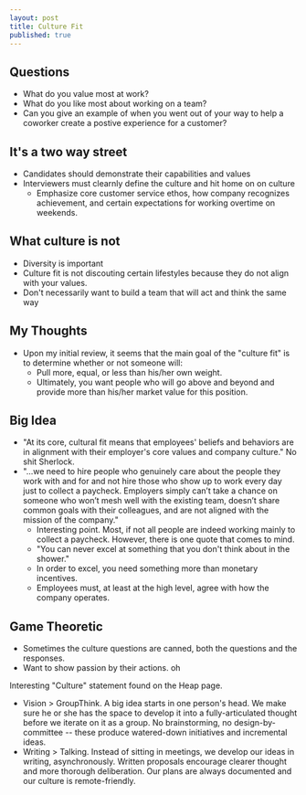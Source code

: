 ```yaml
---
layout: post
title: Culture Fit
published: true
---
```


## Questions
- What do you value most at work?
- What do you like most about working on a team?
- Can you give an example of when you went out of your way to help a coworker create a postive experience for a customer?

## It's a two way street
- Candidates should demonstrate their capabilities and values
- Interviewers must clearnly define the culture and hit home on on culture
	* Emphasize core customer service ethos, how company recognizes achievement, and certain expectations for working overtime on weekends. 

## What culture is not
- Diversity is important
- Culture fit is not discouting certain lifestyles because they do not align with your values.
- Don't necessarily want to build a team that will act and think the same way


## My Thoughts
- Upon my initial review, it seems that the main goal of the "culture fit" is to determine whether or not someone will:
	* Pull more, equal, or less than his/her own weight. 
	* Ultimately, you want people who will go above and beyond and provide more than his/her market value for this position. 

## Big Idea
- "At its core, cultural fit means that employees' beliefs and behaviors are in alignment with their employer's core values and company culture." No shit Sherlock. 
- "...we need to hire people who genuinely care about the people they work with and for and not hire those who show up to work every day just to collect a paycheck. Employers simply can’t take a chance on someone who won’t mesh well with the existing team, doesn’t share common goals with their colleagues, and are not aligned with the mission of the company."
	* Interesting point. Most, if not all people are indeed working mainly to collect a paycheck. However, there is one quote that comes to mind. 
	* "You can never excel at something that you don't think about in the shower."
	* In order to excel, you need something more than monetary incentives.
	* Employees must, at least at the high level, agree with how the company operates. 

## Game Theoretic
- Sometimes the culture questions are canned, both the questions and the responses. 
- Want to show passion by their actions. oh 

Interesting "Culture" statement found on the Heap page. 
- Vision > GroupThink. A big idea starts in one person's head. We make sure he or she has the space to develop it into a fully-articulated thought before we iterate on it as a group. No brainstorming, no design-by-committee -- these produce watered-down initiatives and incremental ideas.
- Writing > Talking. Instead of sitting in meetings, we develop our ideas in writing, asynchronously. Written proposals encourage clearer thought and more thorough deliberation. Our plans are always documented and our culture is remote-friendly.